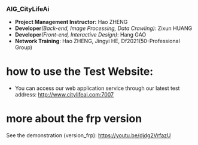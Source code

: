 ### AIG_CityLifeAi
* **Project Management Instructor:** Hao ZHENG
* **Developer**_(Back-end, Image Processing, Data Crawling)_: Zixun HUANG
* **Developer**_(Front-end, Interactive Design)_: Hang GAO
* **Network Training**: Hao ZHENG, Jingyi HE, Df2021(50-Professional Group)

# how to use the Test Website: 
* You can access our web application service through our latest test address: http://www.citylifeai.com:7007



# more about the frp version

See the demonstration (version_frp): https://youtu.be/djdg2VrfazU
